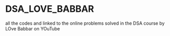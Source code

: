 # DSA_LOVE_BABBAR
all the codes and linked to the online problems solved in the DSA course by LOve Babbar on YOuTube
